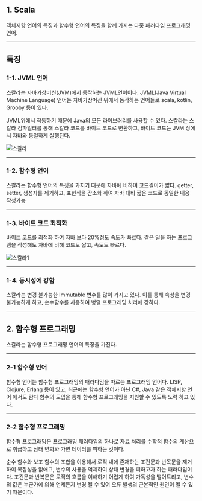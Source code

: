 ## 1. Scala

객체지향 언어의 특징과 함수형 언어의 특징을 함께 가지는 다중 패러다임 프로그래밍 언어.

---

## 특징

### 1-1. JVML 언어 

스칼라는 자바가상머신(JVM)에서 동작하는 JVML언어이다. JVML(Java Virtual Machine Language) 언어는 자바가상머신 위에서 동작하는 언어들로 scala, kotlin, Grooby 등이 있다. 

JVML위에서 작동하기 때문에 Java의 모든 라이브러리를 사용할 수 있다. 스칼라는 스칼라 컴파일러를 통해 스칼라 코드를 바이트 코드로 변환하고, 바이트 코드는 JVM 상에서 자바와 동일하게 실행된다. 

![스칼라](https://user-images.githubusercontent.com/50917797/64617442-72fd8900-d419-11e9-89cf-c828c1c45ba7.png)

---

### 1-2. 함수형 언어

스칼라는 함수형 언어의 특징을 가지기 때문에 자바에 비하여 코드길이가 짧다. getter, setter, 생성자를 제거하고, 표현식을 간소화 하여 자바 대비 짧은 코드로 동일한 내용 작성가능 

---

### 1-3. 바이트 코드 최적화

바이트 코드를 최적화 하여 자바 보다 20%정도 속도가 빠르다. 같은 일을 하는 프로그램을 작성해도 자바에 비해 코드도 짧고, 속도도 빠르다. 

![스칼라1](https://user-images.githubusercontent.com/50917797/64618579-7c87f080-d41b-11e9-9169-fe24ba0e869a.png)

---

### 1-4. 동시성에 강함

스칼라는 변경 불가능한 Immutable 변수를 많이 가지고 있다. 이를 통해 속성을 변경 불가능하게 하고, 순수함수를 사용하여 병렬 프로그래밍 처리에 강하다.

---

## 2. 함수형 프로그래밍

스칼라는 함수형 프로그래밍 언어의 특징을 가진다.

---

### 2-1 함수형 언어

함수형 언어는 함수형 프로그래밍의 패러다임을 따르는 프로그래밍 언어다. LISP, Clojure, Erlang 등이 있고, 최근에는 함수형 언어가 아닌 C#, Java 같은 객체지향 언어 에서도 람다 함수의 도입을 통해 함수형 프로그래밍을 지원할 수 있도록 노력 하고 있다. 

---

### 2-2 함수형 프로그래밍 

함수형 프로그래밍은 프로그래밍 패러다임의 하나로 자료 처리를 수학적 함수의 계산으로 취급하고 상태 변화와 가변 데이터를 피하는 것이다.

순수 함수와 보조 함수의 조합을 이용해서 로직 내에 존재하는 조건문과 반목문을 제거하여 복잡성을 없애고, 변수의 사용을 억제하여 상태 변경을 피하고자 하는 패러다임이다. 조건문과 반복문은 로직의 흐름을 이해하기 어렵게 하여 가독성을 떨어트리고, 변수의 값은 누군가에 의해 언제든지 변경 될 수 있어 오류 발생의 근본적인 원인이 될 수 있기 때문이다. 

